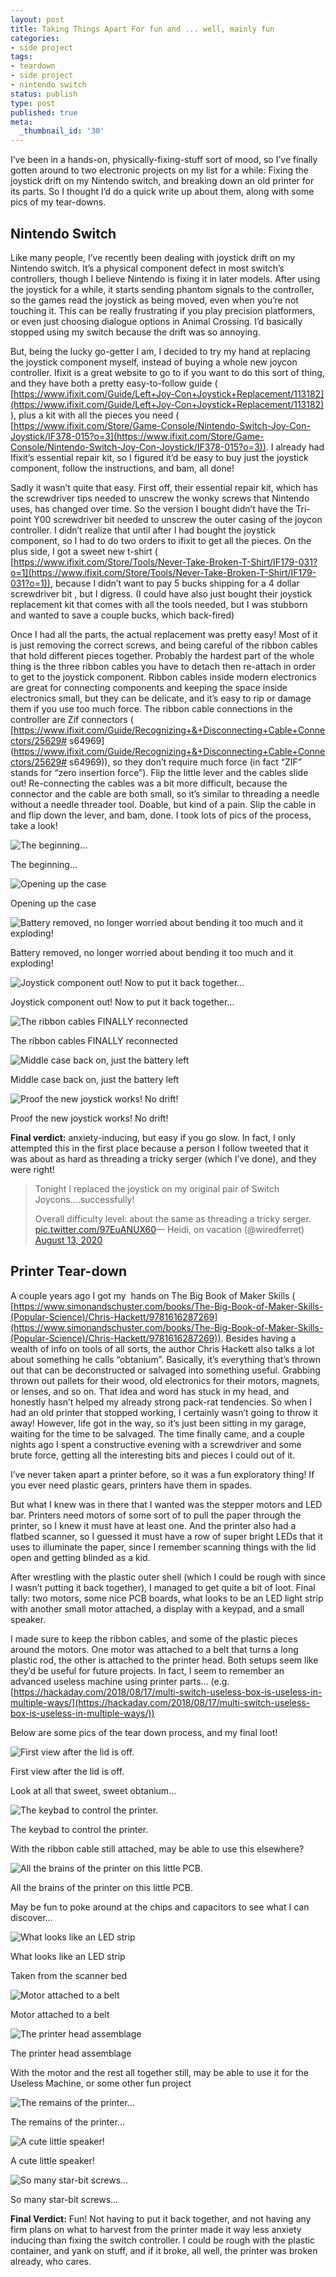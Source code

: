 ```yaml
---
layout: post
title: Taking Things Apart For fun and ... well, mainly fun
categories:
- side project
tags:
- teardown
- side project
- nintendo switch
status: publish
type: post
published: true
meta:
  _thumbnail_id: '30'
---
```


I’ve been in a hands-on, physically-fixing-stuff sort of mood, so I’ve finally gotten around to two electronic projects on my list for a while: Fixing the joystick drift on my Nintendo switch, and breaking down an old printer for its parts. So I thought I’d do a quick write up about them, along with some pics of my tear-downs. 

## Nintendo Switch


Like many people, I’ve recently been dealing with joystick drift on my Nintendo switch. It’s a physical component defect in most switch’s controllers, though I believe Nintendo is fixing it in later models. After using the joystick for a while, it starts sending phantom signals to the controller, so the games read the joystick as being moved, even when you’re not touching it. This can be really frustrating if you play precision platformers, or even just choosing dialogue options in Animal Crossing. I’d basically stopped using my switch because the drift was so annoying.

But, being the lucky go-getter I am, I decided to try my hand at replacing the joystick component myself, instead of buying a whole new joycon controller. Ifixit is a great website to go to if you want to do this sort of thing, and they have both a pretty easy-to-follow guide (
[https://www.ifixit.com/Guide/Left+Joy-Con+Joystick+Replacement/113182](https://www.ifixit.com/Guide/Left+Joy-Con+Joystick+Replacement/113182) ), plus a kit with all the pieces you need (
[https://www.ifixit.com/Store/Game-Console/Nintendo-Switch-Joy-Con-Joystick/IF378-015?o=3](https://www.ifixit.com/Store/Game-Console/Nintendo-Switch-Joy-Con-Joystick/IF378-015?o=3)). I already had Ifixit’s essential repair kit, so I figured it’d be easy to buy just the joystick component, follow the instructions, and bam, all done!

Sadly it wasn’t 
quite that easy. First off, their essential repair kit, which has the screwdriver tips needed to unscrew the wonky screws that Nintendo uses, has changed over time. So the version I bought didn’t have the Tri-point Y00 screwdriver bit needed to unscrew the outer casing of the joycon controller. I didn’t realize that until after I had bought the joystick component, so I had to do two orders to ifixit to get all the pieces. On the plus side, I got a sweet new t-shirt (
[https://www.ifixit.com/Store/Tools/Never-Take-Broken-T-Shirt/IF179-031?o=1](https://www.ifixit.com/Store/Tools/Never-Take-Broken-T-Shirt/IF179-031?o=1)), because I didn’t want to pay 5 bucks shipping for a 4 dollar screwdriver bit , but I digress. (I could have also just bought their joystick replacement kit that comes with all the tools needed, but I was stubborn and wanted to save a couple bucks, which back-fired)

Once I had all the parts, the actual replacement was pretty easy! Most of it is just removing the correct screws, and being careful of the ribbon cables that hold different pieces together. Probably the hardest part of the whole thing is the three ribbon cables you have to detach then re-attach in order to get to the joystick component. Ribbon cables inside modern electronics are great for connecting components and keeping the space inside electronics small, but they can be delicate, and it’s easy to rip or damage them if you use too much force. The ribbon cable connections in the controller are Zif connectors (
[https://www.ifixit.com/Guide/Recognizing+&+Disconnecting+Cable+Connectors/25629# s64969](https://www.ifixit.com/Guide/Recognizing+&+Disconnecting+Cable+Connectors/25629# s64969)), so they don’t require much force (in fact “ZIF” stands for “zero insertion force”). Flip the little lever and the cables slide out! Re-connecting the cables was a bit more difficult, because the connector and the cable are both small, so it’s similar to threading a needle without a needle threader tool. Doable, but kind of a pain. Slip the cable in and flip down the lever, and bam, done. I took lots of pics of the process, take a look!




  

  



![The beginning…](/squarespace_images/20200904_132129_HDR.jpg)
              

              
                
                  
                  
The beginning…
          
          
        

        

        

      

        

![ Opening up the case ](/squarespace_images/20200904_132536_HDR.jpg)
              

              
                
                  
                  
Opening up the case
          
          
        

        

        

      


![Battery removed, no longer worried about bending it too much and it exploding!](/squarespace_images/20200904_133311_HDR.jpg)
              

              
                
                  
                  
Battery removed, no longer worried about bending it too much and it exploding!
          
          
        

        

        

      


![Joystick component out! Now to put it back together…](/squarespace_images/20200904_133857_HDR.jpg)
              

              
                
                  
                  
Joystick component out! Now to put it back together…
          
          
        

        

        

      

![The ribbon cables FINALLY reconnected](/squarespace_images/20200904_134257_HDR.jpg)
              

              
                
                  
                  
The ribbon cables FINALLY reconnected
          
          
        

        

        

      


![Middle case back on, just the battery left](/squarespace_images/20200904_134721_HDR.jpg)
              

              
                
                  
                  
Middle case back on, just the battery left
          
          
        

        

        

      


![Proof the new joystick works! No drift!](/squarespace_images/20200904_135330.jpg)
              

              
                
                  
                  
Proof the new joystick works! No drift!

  






**Final verdict:**
anxiety-inducing, but easy if you go slow. In fact, I only attempted this in the first place because a person I follow tweeted that it was about as hard as threading a tricky serger (which I’ve done), and they were right!


 
   
>Tonight I replaced the joystick on my original pair of Switch Joycons....successfully!
>
>
>Overall difficulty level: about the same as threading a tricky serger. 
>[pic.twitter.com/97EuANUX60](https://t.co/97EuANUX60)— Heidi, on vacation (@wiredferret) 
>[August 13, 2020](https://twitter.com/wiredferret/status/1293823833309413377?ref_src=twsrc%5Etfw)



 





## Printer Tear-down


A couple years ago I got my  hands on The Big Book of Maker Skills (
[https://www.simonandschuster.com/books/The-Big-Book-of-Maker-Skills-(Popular-Science)/Chris-Hackett/9781616287269](https://www.simonandschuster.com/books/The-Big-Book-of-Maker-Skills-(Popular-Science)/Chris-Hackett/9781616287269)). Besides having a wealth of info on tools of all sorts, the author Chris Hackett also talks a lot about something he calls “obtanium”. Basically, it’s everything that’s thrown out that can be deconstructed or salvaged into something useful. Grabbing thrown out pallets for their wood, old electronics for their motors, magnets, or lenses, and so on. That idea and word has stuck in my head, and honestly hasn’t helped my already strong pack-rat tendencies. So when I had an old printer that stopped working, I certainly wasn’t going to throw it away! However, life got in the way, so it’s just been sitting in my garage, waiting for the time to be salvaged. The time finally came, and a couple nights ago I spent a constructive evening with a screwdriver and some brute force, getting all the interesting bits and pieces I could out of it. 

I’ve never taken apart a printer before, so it was a fun exploratory thing! If you ever need plastic gears, printers have them in spades. 

But what I knew was in there that I wanted was the stepper motors and LED bar. Printers need motors of some sort of to pull the paper through the printer, so I knew it must have at least one. And the printer also had a flatbed scanner, so I guessed it must have a row of super bright LEDs that it uses to illuminate the paper, since I remember scanning things with the lid open and getting blinded as a kid. 

After wrestling with the plastic outer shell (which I could be rough with since I wasn’t putting it back together), I managed to get quite a bit of loot. Final tally: two motors, some nice PCB boards, what looks to be an LED light strip with another small motor attached, a display with a keypad, and a small speaker.

I made sure to keep the ribbon cables, and some of the plastic pieces around the motors. One motor was attached to a belt that turns a long plastic rod, the other is attached to the printer head. Both setups seem like they’d be useful for future projects. In fact, I seem to remember an advanced useless machine using printer parts… (e.g. 
[https://hackaday.com/2018/08/17/multi-switch-useless-box-is-useless-in-multiple-ways/](https://hackaday.com/2018/08/17/multi-switch-useless-box-is-useless-in-multiple-ways/))

Below are some pics of the tear down process, and my final loot!




  

  


![First view after the lid is off. ](/squarespace_images/20200904_162655.jpg)
              

              
                
                  
                  
First view after the lid is off.
                      
Look at all that sweet, sweet obtanium...
          
          
        

        

        

      

![The keybad to control the printer. ](/squarespace_images/20200904_170531_HDR.jpg)
              

              
                
                  
                  
The keybad to control the printer.
                      
With the ribbon cable still attached, may be able to use this elsewhere?
          
          
        

        

        

      

![All the brains of the printer on this little PCB.](/squarespace_images/20200904_170543.jpg)
              

              
                
                  
                  
All the brains of the printer on this little PCB.
                      
May be fun to poke around at the chips and capacitors to see what I can discover…
          
          
        

        

        

      


![What looks like an LED strip](/squarespace_images/20200904_170556.jpg)
              

              
                
                  
                  
What looks like an LED strip
                      
Taken from the scanner bed
          
          
        

        


![Motor attached to a belt](/squarespace_images/20200904_170609.jpg)
              

              
                
                  
                  
Motor attached to a belt
          
          
        

        

        


![The printer head assemblage](/squarespace_images/20200904_170645.jpg)
              

              
                
                  
                  
The printer head assemblage
                      
With the motor and the rest all together still, may be able to use it for the Useless Machine, or some other fun project
          
          
        

        

        

      


![The remains of the printer...](/squarespace_images/20200904_170928.jpg)
              

              
                
                  
                  
The remains of the printer...
          
          
        

        

        

      

![A cute little speaker!](/squarespace_images/20200904_171019.jpg)
              

              
                
                  
                  
A cute little speaker!
          
          
        

        

        

      

![So many star-bit screws...](/squarespace_images/20200904_171852.jpg)
              

              
                
                  
                  
So many star-bit screws...

  
 

  








**Final Verdict:**
Fun! Not having to put it back together, and not having any firm plans on what to harvest from the printer made it way less anxiety inducing than fixing the switch controller. I could be rough with the plastic container, and yank on stuff, and if it broke, all well, the printer was broken already, who cares. 
